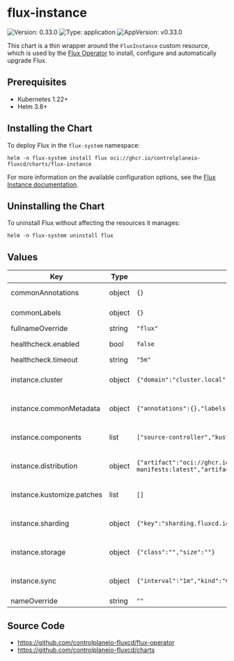 # flux-instance

![Version: 0.33.0](https://img.shields.io/badge/Version-0.33.0-informational?style=flat-square) ![Type: application](https://img.shields.io/badge/Type-application-informational?style=flat-square) ![AppVersion: v0.33.0](https://img.shields.io/badge/AppVersion-v0.33.0-informational?style=flat-square)

This chart is a thin wrapper around the `FluxInstance` custom resource, which is
used by the [Flux Operator](https://github.com/controlplaneio-fluxcd/flux-operator)
to install, configure and automatically upgrade Flux.

## Prerequisites

- Kubernetes 1.22+
- Helm 3.8+

## Installing the Chart

To deploy Flux in the `flux-system` namespace:

```console
helm -n flux-system install flux oci://ghcr.io/controlplaneio-fluxcd/charts/flux-instance
```

For more information on the available configuration options,
see the [Flux Instance documentation](https://fluxcd.control-plane.io/operator/fluxinstance/).

## Uninstalling the Chart

To uninstall Flux without affecting the resources it manages:

```console
helm -n flux-system uninstall flux
```

## Values

| Key | Type | Default | Description |
|-----|------|---------|-------------|
| commonAnnotations | object | `{}` | Common annotations to add to all deployed objects including pods. |
| commonLabels | object | `{}` | Common labels to add to all deployed objects including pods. |
| fullnameOverride | string | `"flux"` |  |
| healthcheck.enabled | bool | `false` | Enable post-install and post-upgrade health checks. |
| healthcheck.timeout | string | `"5m"` | Health check timeout in Go duration format. |
| instance.cluster | object | `{"domain":"cluster.local","multitenant":false,"networkPolicy":true,"size":"","tenantDefaultServiceAccount":"default","type":"kubernetes"}` | Cluster https://fluxcd.control-plane.io/operator/fluxinstance/#cluster-configuration |
| instance.commonMetadata | object | `{"annotations":{},"labels":{}}` | Common metadata https://fluxcd.control-plane.io/operator/fluxinstance/#common-metadata |
| instance.components | list | `["source-controller","kustomize-controller","helm-controller","notification-controller"]` | Components https://fluxcd.control-plane.io/operator/fluxinstance/#components-configuration |
| instance.distribution | object | `{"artifact":"oci://ghcr.io/controlplaneio-fluxcd/flux-operator-manifests:latest","artifactPullSecret":"","imagePullSecret":"","registry":"ghcr.io/fluxcd","version":"2.x"}` | Distribution https://fluxcd.control-plane.io/operator/fluxinstance/#distribution-configuration |
| instance.kustomize.patches | list | `[]` | Kustomize patches https://fluxcd.control-plane.io/operator/fluxinstance/#kustomize-patches |
| instance.sharding | object | `{"key":"sharding.fluxcd.io/key","shards":[]}` | Sharding https://fluxcd.control-plane.io/operator/fluxinstance/#sharding-configuration |
| instance.storage | object | `{"class":"","size":""}` | Storage https://fluxcd.control-plane.io/operator/fluxinstance/#storage-configuration |
| instance.sync | object | `{"interval":"1m","kind":"GitRepository","name":"","path":"","provider":"","pullSecret":"","ref":"","url":""}` | Sync https://fluxcd.control-plane.io/operator/fluxinstance/#sync-configuration |
| nameOverride | string | `""` |  |

## Source Code

* <https://github.com/controlplaneio-fluxcd/flux-operator>
* <https://github.com/controlplaneio-fluxcd/charts>
